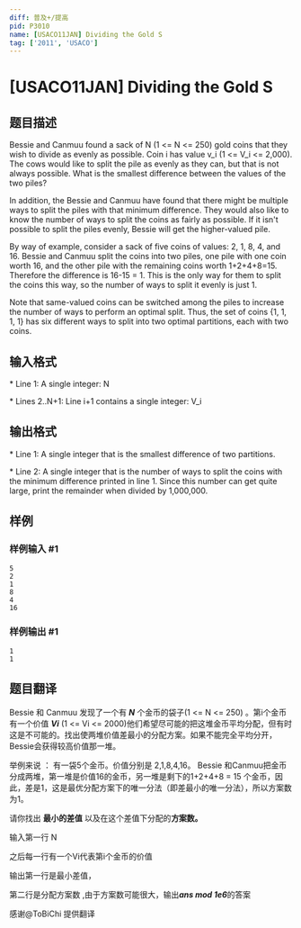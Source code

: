 ```yaml
---
diff: 普及+/提高
pid: P3010
name: [USACO11JAN] Dividing the Gold S
tag: ['2011', 'USACO']
---
```

# [USACO11JAN] Dividing the Gold S
## 题目描述

Bessie and Canmuu found a sack of N (1 <= N <= 250) gold coins that they wish to divide as evenly as possible. Coin i has value v\_i (1 <= V\_i <= 2,000). The cows would like to split the pile as evenly as they can, but that is not always possible. What is the smallest difference between the values of the two piles?

In addition, the Bessie and Canmuu have found that there might be multiple ways to split the piles with that minimum difference. They would also like to know the number of ways to split the coins as fairly as possible. If it isn't possible to split the piles evenly, Bessie will get the higher-valued pile.

By way of example, consider a sack of five coins of values: 2, 1, 8, 4, and 16. Bessie and Canmuu split the coins into two piles, one pile with one coin worth 16, and the other pile with the remaining coins worth 1+2+4+8=15. Therefore the difference is 16-15 = 1.  This is the only way for them to split the coins this way, so the number of ways to split it evenly is just 1.

Note that same-valued coins can be switched among the piles to increase the number of ways to perform an optimal split. Thus, the set of coins {1, 1, 1, 1} has six different ways to split into two optimal partitions, each with two coins.
## 输入格式

\* Line 1: A single integer: N

\* Lines 2..N+1: Line i+1 contains a single integer: V\_i

## 输出格式

\* Line 1: A single integer that is the smallest difference of two partitions.

\* Line 2: A single integer that is the number of ways to split the coins with the minimum difference printed in line 1. Since this number can get quite large, print the remainder when divided by 1,000,000.

## 样例

### 样例输入 #1
```
5 
2 
1 
8 
4 
16 

```
### 样例输出 #1
```
1 
1 

```
## 题目翻译

Bessie 和 Canmuu 发现了一个有 ***N*** 个金币的袋子(1 <= N <= 250) 。第i个金币有一个价值 ***Vi***
(1 <= Vi <= 2000)他们希望尽可能的把这堆金币平均分配，但有时这是不可能的。找出使两堆价值差最小的分配方案。如果不能完全平均分开，Bessie会获得较高价值那一堆。

举例来说 ： 有一袋5个金币。价值分别是 2,1,8,4,16。
Bessie 和Canmuu把金币分成两堆，第一堆是价值16的金币，另一堆是剩下的1+2+4+8 = 15 个金币，因此，差是1，这是最优分配方案下的唯一分法（即差最小的唯一分法），所以方案数为1。


请你找出 **最小的差值** 以及在这个差值下分配的**方案数。**

输入第一行 N

之后每一行有一个Vi代表第i个金币的价值

输出第一行是最小差值，

第二行是分配方案数 ,由于方案数可能很大，输出***ans mod 1e6***的答案

感谢@ToBiChi 提供翻译
